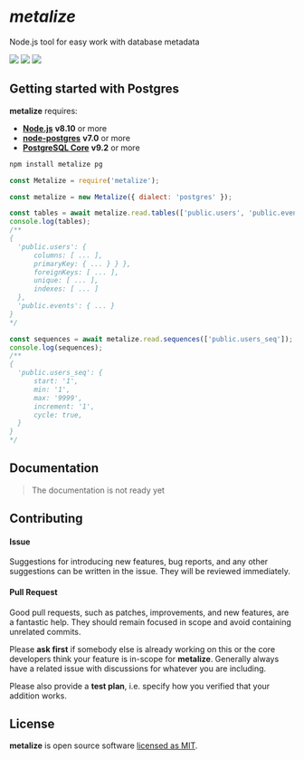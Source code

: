 # *metalize*

Node.js tool for easy work with database metadata

![](https://img.shields.io/travis/com/av-dev/metalize.svg?style=flat-square)
![](https://img.shields.io/npm/l/metalize.svg?style=flat-square)
![](https://img.shields.io/npm/v/metalize.svg?style=flat-square)
<!-- ![](https://img.shields.io/codecov/c/github/av-dev/metalize.svg?style=flat-square) -->

## Getting started with Postgres

**metalize** requires:
  - **[Node.js](https://nodejs.org)** **v8.10** or more
  - **[node-postgres](https://github.com/brianc/node-postgres)** **v7.0** or more
  - **[PostgreSQL Core](https://www.postgresql.org/download)** **v9.2** or more

```bash
npm install metalize pg
```

```javascript
const Metalize = require('metalize');

const metalize = new Metalize({ dialect: 'postgres' });

const tables = await metalize.read.tables(['public.users', 'public.events']);
console.log(tables);
/**
{
  'public.users': {
      columns: [ ... ],
      primaryKey: { ... } } },
      foreignKeys: [ ... ],
      unique: [ ... ],
      indexes: [ ... ]
  },
  'public.events': { ... }
}
*/

const sequences = await metalize.read.sequences(['public.users_seq']);
console.log(sequences);
/**
{
  'public.users_seq': {
      start: '1',
      min: '1',
      max: '9999',
      increment: '1',
      cycle: true,
  }
}
*/
```

## Documentation

<!-- You can find the documentation [on the website](https://av-dev.github.io/metalize/#/) -->

> The documentation is not ready yet

## Contributing

#### Issue

Suggestions for introducing new features, bug reports, and any other suggestions can be written in the issue. They will be reviewed immediately.

#### Pull Request

Good pull requests, such as patches, improvements, and new features, are a fantastic help. They should remain focused in scope and avoid containing unrelated commits.

Please **ask first** if somebody else is already working on this or the core developers think your feature is in-scope for **metalize**. Generally always have a related issue with discussions for whatever you are including.

Please also provide a **test plan**, i.e. specify how you verified that your addition works.

## License

**metalize** is open source software [licensed as MIT](https://github.com/av-dev/metalize/blob/master/LICENSE).
